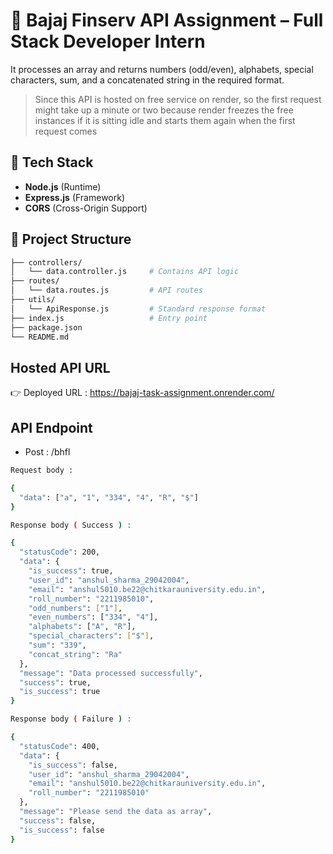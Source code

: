 # 📌 Bajaj Finserv API Assignment – Full Stack Developer Intern


It processes an array and returns numbers (odd/even), alphabets, special characters, sum, and a concatenated string in the required format.

> Since this API is hosted on free service on render, so the first request might take up a minute or two because render freezes the free instances if it is sitting idle and starts them again when the first request comes 

## 🚀 Tech Stack

* **Node.js** (Runtime)
* **Express.js** (Framework)
* **CORS** (Cross-Origin Support)

## 📂 Project Structure

```bash
├── controllers/
│   └── data.controller.js     # Contains API logic
├── routes/
│   └── data.routes.js         # API routes
├── utils/
│   └── ApiResponse.js         # Standard response format
├── index.js                   # Entry point
├── package.json
└── README.md

```


## Hosted API URL

👉 Deployed URL : https://bajaj-task-assignment.onrender.com/

## API Endpoint
+ Post : /bhfl

```bash
Request body : 

{
  "data": ["a", "1", "334", "4", "R", "$"]
}

```

```bash
Response body ( Success ) : 

{
  "statusCode": 200,
  "data": {
    "is_success": true,
    "user_id": "anshul_sharma_29042004",
    "email": "anshul5010.be22@chitkarauniversity.edu.in",
    "roll_number": "2211985010",
    "odd_numbers": ["1"],
    "even_numbers": ["334", "4"],
    "alphabets": ["A", "R"],
    "special_characters": ["$"],
    "sum": "339",
    "concat_string": "Ra"
  },
  "message": "Data processed successfully",
  "success": true,
  "is_success": true
}

```
```bash
Response body ( Failure ) : 

{
  "statusCode": 400,
  "data": {
    "is_success": false,
    "user_id": "anshul_sharma_29042004",
    "email": "anshul5010.be22@chitkarauniversity.edu.in",
    "roll_number": "2211985010"
  },
  "message": "Please send the data as array",
  "success": false,
  "is_success": false
}

```


